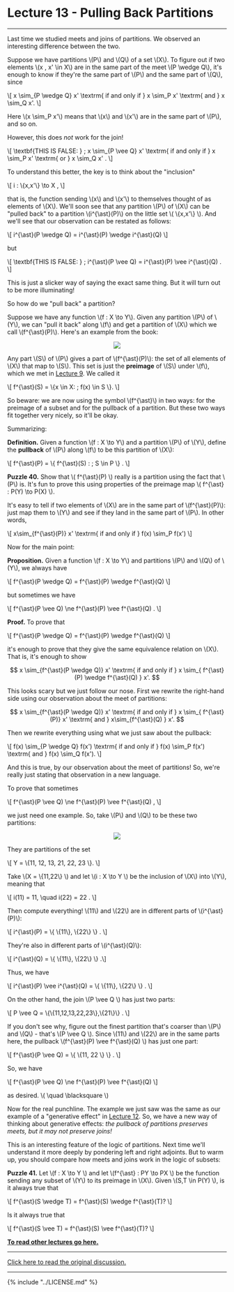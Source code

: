 # Lecture 13 - Pulling Back Partitions

---

Last time we studied meets and joins of partitions. We observed an
interesting difference between the two.

Suppose we have partitions \\(P\\) and \\(Q\\) of a set \\(X\\). To
figure out if two elements \\(x , x' \in X\\) are in the same part of
the meet \\(P \wedge Q\\), it's enough to know if they're the same
part of \\(P\\) and the same part of \\(Q\\), since

\\[ x \sim_{P \wedge Q} x' \textrm{ if and only if } x \sim_P x'
\textrm{ and } x \sim_Q x'. \\]

Here \\(x \sim_P x'\\) means that \\(x\\) and \\(x'\\) are in the same
part of \\(P\\), and so on.

However, this does _not_ work for the join!

\\[ \textbf{THIS IS FALSE: } \; x \sim_{P \vee Q} x' \textrm{ if and
only if } x \sim_P x' \textrm{ or } x \sim_Q x' . \\]

To understand this better, the key is to think about the "inclusion"

\\[ i : \\{x,x'\\} \to X , \\]

that is, the function sending \\(x\\) and \\(x'\\) to themselves
thought of as elements of \\(X\\). We'll soon see that any partition
\\(P\\) of \\(X\\) can be "pulled back" to a partition
\\(i^{\ast}(P)\\) on the little set \\( \\{x,x'\\} \\). And we'll see
that our observation can be restated as follows:

\\[ i^{\ast}(P \wedge Q) = i^{\ast}(P) \wedge i^{\ast}(Q) \\]

but

\\[ \textbf{THIS IS FALSE: } \; i^{\ast}(P \vee Q) = i^{\ast}(P) \vee
i^{\ast}(Q) . \\]

This is just a slicker way of saying the exact same thing. But it will
turn out to be more illuminating!

So how do we "pull back" a partition?

Suppose we have any function \\(f : X \to Y\\). Given any partition
\\(P\\) of \\(Y\\), we can "pull it back" along \\(f\\) and get a
partition of \\(X\\) which we call \\(f^{\ast}(P)\\). Here's an
example from the book:

<center><img src =
"http://math.ucr.edu/home/baez/mathematical/7_sketches/partition_pullback.png"></center>

Any part \\(S\\) of \\(P\\) gives a part of \\(f^{\ast}(P)\\): the set
of all elements of \\(X\\) that map to \\(S\\). This set is just the
**preimage** of \\(S\\) under \\(f\\), which we met in [Lecture
9](lecture_9.md). We called it

\\[ f^{\ast}(S) = \\{x \in X: \; f(x) \in S \\}. \\]

So beware: we are now using the symbol \\(f^{\ast}\\) in two ways: for
the preimage of a subset and for the pullback of a partition. But
these two ways fit together very nicely, so it'll be okay.

Summarizing:

**Definition.** Given a function \\(f : X \to Y\\) and a partition
\\(P\\) of \\(Y\\), define the **pullback** of \\(P\\) along \\(f\\)
to be this partition of \\(X\\):

\\[ f^{\ast}(P) = \\{ f^{\ast}(S) : \; S \in P \\} . \\]

**Puzzle 40.** Show that \\( f^{\ast}(P) \\) really is a partition
using the fact that \\(P\\) is. It's fun to prove this using
properties of the preimage map \\( f^{\ast} : P(Y) \to P(X) \\).

It's easy to tell if two elements of \\(X\\) are in the same part of
\\(f^{\ast}(P)\\): just map them to \\(Y\\) and see if they land in
the same part of \\(P\\). In other words,

\\[ x\sim_{f^{\ast}(P)} x' \textrm{ if and only if } f(x) \sim_P f(x')
\\]

Now for the main point:

**Proposition.** Given a function \\(f : X \to Y\\) and partitions
\\(P\\) and \\(Q\\) of \\(Y\\), we always have

\\[ f^{\ast}(P \wedge Q) = f^{\ast}(P) \wedge f^{\ast}(Q) \\]

but sometimes we have

\\[ f^{\ast}(P \vee Q) \ne f^{\ast}(P) \vee f^{\ast}(Q) . \\]

**Proof.** To prove that

\\[ f^{\ast}(P \wedge Q) = f^{\ast}(P) \wedge f^{\ast}(Q) \\]

it's enough to prove that they give the same equivalence relation on
\\(X\\). That is, it's enough to show

<center>$$ x \sim_{f^{\ast}(P \wedge Q)} x' \textrm{ if and only if }
x \sim_{ f^{\ast}(P) \wedge f^{\ast}(Q) } x'. $$</center>

This looks scary but we just follow our nose. First we rewrite the
right-hand side using our observation about the meet of partitions:

<center>$$ x \sim_{f^{\ast}(P \wedge Q)} x' \textrm{ if and only if }
x \sim_{ f^{\ast}(P)} x' \textrm{ and } x\sim_{f^{\ast}(Q) } x'.
$$</center>

Then we rewrite everything using what we just saw about the pullback:

\\[ f(x) \sim_{P \wedge Q} f(x') \textrm{ if and only if } f(x) \sim_P
f(x') \textrm{ and } f(x) \sim_Q f(x'). \\]

And this is true, by our observation about the meet of partitions!
So, we're really just stating that observation in a new language.

To prove that sometimes

\\[ f^{\ast}(P \vee Q) \ne f^{\ast}(P) \vee f^{\ast}(Q) , \\]

we just need one example. So, take \\(P\\) and \\(Q\\) to be these two
partitions:

<center><img src =
"http://math.ucr.edu/home/baez/mathematical/7_sketches/partitions_named.png"></center>

They are partitions of the set

\\[ Y = \\{11, 12, 13, 21, 22, 23 \\}. \\]

Take \\(X = \\{11,22\\} \\) and let \\(i : X \to Y \\) be the
inclusion of \\(X\\) into \\(Y\\), meaning that

\\[ i(11) = 11, \quad i(22) = 22 . \\]

Then compute everything! \\(11\\) and \\(22\\) are in different parts
of \\(i^{\ast}(P)\\):

\\[ i^{\ast}(P) = \\{ \\{11\\}, \\{22\\} \\} . \\]

They're also in different parts of \\(i^{\ast}(Q)\\):

\\[ i^{\ast}(Q) = \\{ \\{11\\}, \\{22\\} \\} .\\]

Thus, we have

\\[ i^{\ast}(P) \vee i^{\ast}(Q) = \\{ \\{11\\}, \\{22\\} \\} . \\]

On the other hand, the join \\(P \vee Q \\) has just two parts:

\\[ P \vee Q = \\{\\{11,12,13,22,23\\},\\{21\\}\\} . \\]

If you don't see why, figure out the finest partition that's coarser
than \\(P\\) and \\(Q\\) - that's \\(P \vee Q \\). Since \\(11\\) and
\\(22\\) are in the same parts here, the pullback \\(f^{\ast}(P) \vee
f^{\ast}(Q) \\) has just one part:

\\[ f^{\ast}(P \vee Q) = \\{ \\{11, 22 \\} \\} . \\]

So, we have

\\[ f^{\ast}(P \vee Q) \ne f^{\ast}(P) \vee f^{\ast}(Q) \\]

as desired. \\( \quad \blacksquare \\)

Now for the real punchline. The example we just saw was the same as
our example of a "generative effect" in [Lecture 12](lecture_12.md).
So, we have a new way of thinking about generative effects: _the
pullback of partitions preserves meets, but it may not preserve
joins!_

This is an interesting feature of the logic of partitions. Next time
we'll understand it more deeply by pondering left and right adjoints.
But to warm up, you should compare how meets and joins work in the
logic of subsets:

**Puzzle 41.** Let \\(f : X \to Y \\) and let \\(f^{\ast} : PY \to PX
\\) be the function sending any subset of \\(Y\\) to its preimage in
\\(X\\). Given \\(S,T \in P(Y) \\), is it always true that

\\[ f^{\ast}(S \wedge T) = f^{\ast}(S) \wedge f^{\ast}(T)? \\]

Is it always true that

\\[ f^{\ast}(S \vee T) = f^{\ast}(S) \vee f^{\ast}(T)? \\]

**[To read other lectures go here.](http://www.azimuthproject.org/azimuth/show/Applied+Category+Theory#Course)**

---

[Click here to read the original discussion.](https://forum.azimuthproject.org/discussion/2008/lecture-13-chapter-1-pulling-back-partitions/p1)

---

{% include "../LICENSE.md" %}
